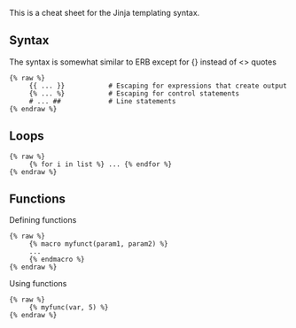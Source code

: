 This is a cheat sheet for the Jinja templating syntax.

## Syntax
The syntax is somewhat similar to ERB except for {} instead of <> quotes
```jinja
{% raw %}
     {{ ... }}           # Escaping for expressions that create output
     {% ... %}           # Escaping for control statements
     # ... ##            # Line statements
{% endraw %}
```


## Loops
```jinja
{% raw %}
     {% for i in list %} ... {% endfor %}
{% endraw %}
```

## Functions
Defining functions
```jinja
{% raw %}
     {% macro myfunct(param1, param2) %}
     ...
     {% endmacro %}
{% endraw %}
```

Using functions
```jinja
{% raw %}
     {% myfunc(var, 5) %}
{% endraw %}
```

